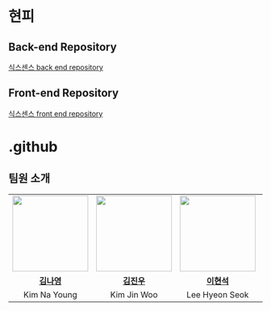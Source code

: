 # 현피
## Back-end Repository
[식스센스 back end repository](https://github.com/sixes-sense/back-end.git)

## Front-end Repository
[식스센스 front end repository](https://github.com/sixes-sense/front-end.git)


# .github

## 팀원 소개
<table>
  <tr>
    <td align="center"><a href="https://github.com/kny3037"><img src="https://avatars.githubusercontent.com/kny3037" width="150px;" alt="">
    <td align="center"><a href="https://github.com/jinvvoo"><img src="https://avatars.githubusercontent.com/jinvvoo" width="150px;" alt="">
    <td align="center"><a href="https://github.com/bbbbooo"><img src="https://avatars.githubusercontent.com/bbbbooo" width="150px;" alt="">
    <td align="center"><a href="https://github.com/ChoMyeongHwan"><img src="https://avatars.githubusercontent.com/ChoMyeongHwan" width="150px;" alt="">
    <td align="center"><a href="https://github.com/myrhymetree"><img src="https://avatars.githubusercontent.com/myrhymetree" width="150px;" alt="">
    <td align="center"><a href="https://github.com/taegeun-park0525"><img src="https://avatars.githubusercontent.com/taegeun-park0525" width="150px;" alt="">
    </td>
  </tr>
  <tr>
    <td align="center"><a href="https://github.com/numerical43"><b>김나영</b></td>
    <td align="center"><a href="https://github.com/juunewon"><b>김진우</b></td>
    <td align="center"><a href="https://github.com/bbbbooo"><b>이현석</b></td>
    <td align="center"><a href="https://github.com/ChoMyeongHwan"><b>조명환</b></td>
    <td align="center"><a href="https://github.com/myrhymetree"><b>박성준</b></td>
    <td align="center"><a href="https://github.com/taegeun-park0525"><b>박태근</b></td>
  </tr>

  <tr>
    <td align="center">Kim Na Young</td>
    <td align="center">Kim Jin Woo</td>
    <td align="center">Lee Hyeon Seok</td>
    <td align="center">Cho Myeong Hwan</td>
    <td align="center">Park Seong Joon</td>
    <td align="center">Park Tae Geun</td>
  </tr>
</table>
